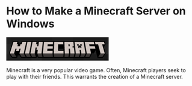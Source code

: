 # How to Make a Minecraft Server on Windows

![image_2022-01-20_143237.png](image_2022-01-20_143237.png)

Minecraft is a very popular video game. Often, Minecraft players seek to play with their friends. This warrants the creation of a Minecraft server. 
